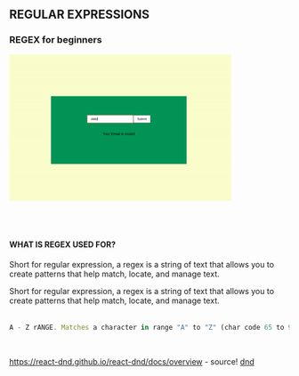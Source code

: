 ## REGULAR EXPRESSIONS

### REGEX for beginners

[<img src="./src/img/regex1.gif">](https://nadiamariduena.github.io/react-draganddrop1-dnd/)

<br>
<br>

#### WHAT IS REGEX USED FOR?

<p>Short for regular expression, a regex is a string of text that allows you to create patterns that help match, locate, and manage text. </p>

<p>Short for regular expression, a regex is a string of text that allows you to create patterns that help match, locate, and manage text. </p>

```javascript

A - Z rANGE. Matches a character in range "A" to "Z" (char code 65 to 90). case sensitive
```

<br>

https://react-dnd.github.io/react-dnd/docs/overview - source!
[dnd](https://react-dnd.github.io/react-dnd/docs/overview)
